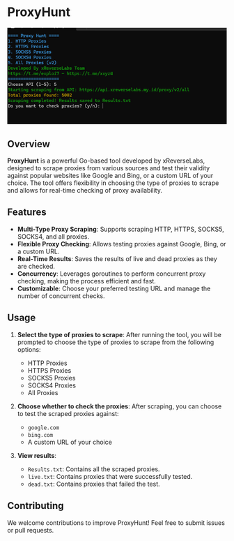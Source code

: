 
# ProxyHunt

![image](https://raw.githubusercontent.com/xReverseLabs/ProxyHunt/main/proxyhunt.png)

## Overview

**ProxyHunt** is a powerful Go-based tool developed by xReverseLabs, designed to scrape proxies from various sources and test their validity against popular websites like Google and Bing, or a custom URL of your choice. The tool offers flexibility in choosing the type of proxies to scrape and allows for real-time checking of proxy availability.

## Features

- **Multi-Type Proxy Scraping**: Supports scraping HTTP, HTTPS, SOCKS5, SOCKS4, and all proxies.
- **Flexible Proxy Checking**: Allows testing proxies against Google, Bing, or a custom URL.
- **Real-Time Results**: Saves the results of live and dead proxies as they are checked.
- **Concurrency**: Leverages goroutines to perform concurrent proxy checking, making the process efficient and fast.
- **Customizable**: Choose your preferred testing URL and manage the number of concurrent checks.

## Usage

1. **Select the type of proxies to scrape**:
   After running the tool, you will be prompted to choose the type of proxies to scrape from the following options:
   - HTTP Proxies
   - HTTPS Proxies
   - SOCKS5 Proxies
   - SOCKS4 Proxies
   - All Proxies

2. **Choose whether to check the proxies**:
   After scraping, you can choose to test the scraped proxies against:
   - `google.com`
   - `bing.com`
   - A custom URL of your choice

3. **View results**:
   - `Results.txt`: Contains all the scraped proxies.
   - `live.txt`: Contains proxies that were successfully tested.
   - `dead.txt`: Contains proxies that failed the test.

## Contributing

We welcome contributions to improve ProxyHunt! Feel free to submit issues or pull requests.

